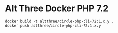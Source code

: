# Alt Three Docker PHP 7.2

```
docker build -t altthree/circle-php-cli-72:1.x.y .
docker push altthree/circle-php-cli-72:1.x.y
```
